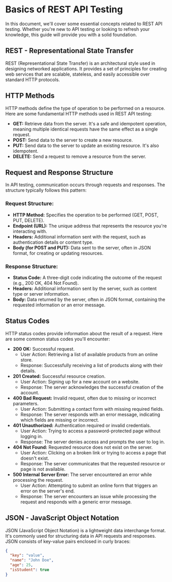 # Basics of REST API Testing

In this document, we'll cover some essential concepts related to REST API testing. Whether you're new to API testing or looking to refresh your knowledge, this guide will provide you with a solid foundation.

## REST - Representational State Transfer

REST (Representational State Transfer) is an architectural style used in designing networked applications. It provides a set of principles for creating web services that are scalable, stateless, and easily accessible over standard HTTP protocols.

## HTTP Methods

HTTP methods define the type of operation to be performed on a resource. Here are some fundamental HTTP methods used in REST API testing:

- **GET:** Retrieve data from the server. It's a safe and idempotent operation, meaning multiple identical requests have the same effect as a single request.
- **POST:** Send data to the server to create a new resource.
- **PUT:** Send data to the server to update an existing resource. It's also idempotent.
- **DELETE:** Send a request to remove a resource from the server.

## Request and Response Structure

In API testing, communication occurs through requests and responses. The structure typically follows this pattern:

### Request Structure:

- **HTTP Method:** Specifies the operation to be performed (GET, POST, PUT, DELETE).
- **Endpoint (URL):** The unique address that represents the resource you're interacting with.
- **Headers:** Additional information sent with the request, such as authentication details or content type.
- **Body (for POST and PUT):** Data sent to the server, often in JSON format, for creating or updating resources.

### Response Structure:

- **Status Code:** A three-digit code indicating the outcome of the request (e.g., 200 OK, 404 Not Found).
- **Headers:** Additional information sent by the server, such as content type or server information.
- **Body:** Data returned by the server, often in JSON format, containing the requested information or an error message.

## Status Codes

HTTP status codes provide information about the result of a request. Here are some common status codes you'll encounter:

- **200 OK:** Successful request.
  - User Action: Retrieving a list of available products from an online store.
  - Response: Successfully receiving a list of products along with their details.
- **201 Created:** Successful resource creation.
  - User Action: Signing up for a new account on a website.
  - Response: The server acknowledges the successful creation of the account.
- **400 Bad Request:** Invalid request, often due to missing or incorrect parameters.
  - User Action: Submitting a contact form with missing required fields.
  - Response: The server responds with an error message, indicating which fields are missing or incorrect.
- **401 Unauthorized:** Authentication required or invalid credentials.
  - User Action: Trying to access a password-protected page without logging in.
  - Response: The server denies access and prompts the user to log in.
- **404 Not Found:** Requested resource does not exist on the server.
  - User Action: Clicking on a broken link or trying to access a page that doesn't exist.
  - Response: The server communicates that the requested resource or page is not available.
- **500 Internal Server Error:** The server encountered an error while processing the request.
  - User Action: Attempting to submit an online form that triggers an error on the server's end.
  - Response: The server encounters an issue while processing the request and responds with a generic error message.

## JSON - JavaScript Object Notation

JSON (JavaScript Object Notation) is a lightweight data interchange format. It's commonly used for structuring data in API requests and responses. JSON consists of key-value pairs enclosed in curly braces:

```json
{
  "key": "value",
  "name": "John Doe",
  "age": 25,
  "isStudent": true
}
